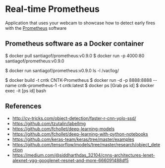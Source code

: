 # Real-time Prometheus

Application that uses your webcam to showcase how to detect early fires with the [Prometheus][prometheus] software

[prometheus]: https://github.com/santiagxf/prometheus

## Prometheus software as a Docker container

$ docker pull santiagof/prometheus:v0.9.0
$ docker run -p 4000:80 santiagof/prometheus:v0.9.0

$ docker run santiagof/prometheus:v0.9.0 ls -l /var/log/

$ docker build -t cntk CNTK-Prometheus
$ docker run -d -p 8888:8888 --name cntk-prometheus-1 -t cntk:latest
$ docker ps
[Grab ps id]
$ docker exec -it [ps id] bash

## References

* http://cv-tricks.com/object-detection/faster-r-cnn-yolo-ssd/
* https://github.com/tzutalin/labelImg
* https://github.com/fchollet/deep-learning-models
* https://github.com/fchollet/deep-learning-with-python-notebooks
* https://github.com/keras-team/keras/tree/master/examples
* https://github.com/tensorflow/models/tree/master/research/object_detection
* https://medium.com/@siddharthdas_32104/cnns-architectures-lenet-alexnet-vgg-googlenet-resnet-and-more-666091488df5

